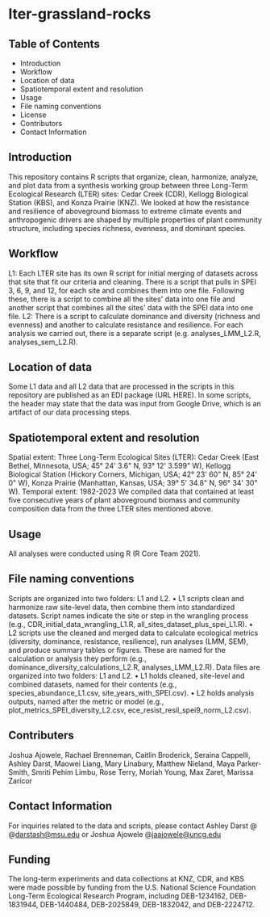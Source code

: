 # lter-grassland-rocks

## Table of Contents
- Introduction
- Workflow
- Location of data
- Spatiotemporal extent and resolution
- Usage
- File naming conventions
- License
- Contributors
- Contact Information

## Introduction
This repository contains R scripts that organize, clean, harmonize, analyze, and plot data from a synthesis working group between three Long-Term Ecological Research (LTER) sites: Cedar Creek (CDR), Kellogg Biological Station (KBS), and Konza Prairie (KNZ). We looked at how the resistance and resilience of aboveground biomass to extreme climate events and anthropogenic drivers are shaped by multiple properties of plant community structure, including species richness, evenness, and dominant species.

## Workflow
L1: Each LTER site has its own R script for initial merging of datasets across that site that fit our criteria and cleaning. There is a script that pulls in SPEI 3, 6, 9, and 12, for each site and combines them into one file. Following these, there is a script to combine all the sites' data into one file and another script that combines all the sites' data with the SPEI data into one file.
L2: There is a script to calculate dominance and diversity (richness and evenness) and another to calculate resistance and resilience. For each analysis we carried out, there is a separate script (e.g. analyses_LMM_L2.R, analyses_sem_L2.R). 

## Location of data
Some L1 data and all L2 data that are processed in the scripts in this repository are published as an EDI package (URL HERE). In some scripts, the header may state that the data was input from Google Drive, which is an artifact of our data processing steps.

## Spatiotemporal extent and resolution
Spatial extent: Three Long-Term Ecological Sites (LTER): Cedar Creek (East Bethel, Minnesota, USA; 45° 24' 3.6" N, 93° 12' 3.599" W), Kellogg Biological Station (Hickory Corners, Michigan, USA; 42° 23' 60" N, 85° 24' 0" W), Konza Prairie (Manhattan, Kansas, USA; 39° 5' 34.8" N, 96° 34' 30" W).
Temporal extent: 1982-2023
We compiled data that contained at least five consecutive years of plant aboveground biomass and community composition data from the three LTER sites mentioned above.

## Usage
All analyses were conducted using R (R Core Team 2021).

## File naming conventions
Scripts are organized into two folders: L1 and L2.
•	L1 scripts clean and harmonize raw site-level data, then combine them into standardized datasets. Script names indicate the site or step in the wrangling process (e.g., CDR_initial_data_wrangling_L1.R, all_sites_dataset_plus_spei_L1.R).
•	L2 scripts use the cleaned and merged data to calculate ecological metrics (diversity, dominance, resistance, resilience), run analyses (LMM, SEM), and produce summary tables or figures. These are named for the calculation or analysis they perform (e.g., dominance_diversity_calculations_L2.R, analyses_LMM_L2.R).
Data files are organized into two folders: L1 and L2.
•	L1 holds cleaned, site-level and combined datasets, named for their contents (e.g., species_abundance_L1.csv, site_years_with_SPEI.csv).
•	L2 holds analysis outputs, named after the metric or model (e.g., plot_metrics_SPEI_diversity_L2.csv, ece_resist_resil_spei9_norm_L2.csv).

## Contributers

Joshua Ajowele, Rachael Brenneman, Caitlin Broderick, Seraina Cappelli, Ashley Darst, Maowei Liang, Mary Linabury, Matthew Nieland, Maya Parker-Smith, Smriti Pehim Limbu, Rose Terry, Moriah Young, Max Zaret, Marissa Zaricor

## Contact Information
For inquiries related to the data and scripts, please contact Ashley Darst @ @darstash@msu.edu or Joshua Ajowele @jaajowele@uncg.edu

## Funding
The long-term experiments and data collections at KNZ, CDR, and KBS were made possible by funding from the U.S. National Science Foundation Long-Term Ecological Research Program, including DEB-1234162, DEB-1831944, DEB-1440484, DEB-2025849, DEB-1832042, and DEB-2224712.
